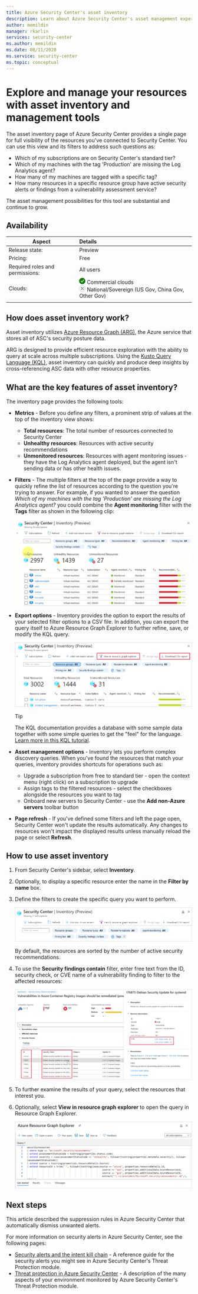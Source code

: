 ```yaml
---
title: Azure Security Center's asset inventory  
description: Learn about Azure Security Center's asset management experience providing full visibility over all your Security Center monitored resources.
author: memildin
manager: rkarlin
services: security-center
ms.author: memildin
ms.date: 08/11/2020
ms.service: security-center
ms.topic: conceptual
---
```


# Explore and manage your resources with asset inventory and management tools

The asset inventory page of Azure Security Center provides a single page for full visibility of the resources you've connected to Security Center. You can use this view and its filters to address such questions as:

- Which of my subscriptions are on Security Center's standard tier?
- Which of my machines with the tag 'Production' are missing the Log Analytics agent?
- How many of my machines are tagged with a specific tag?
- How many resources in a specific resource group have active security alerts​ or findings from a vulnerability assessment service?

The asset management possibilities for this tool are substantial and continue to grow. 


## Availability

|Aspect|Details|
|----|:----|
|Release state:|Preview|
|Pricing:|Free|
|Required roles and permissions:|All users|
|Clouds:|![Yes](./media/icons/yes-icon.png) Commercial clouds<br>![No](./media/icons/no-icon.png) National/Sovereign (US Gov, China Gov, Other Gov)|
|||


## How does asset inventory work?

Asset inventory utilizes [Azure Resource Graph (ARG)](https://docs.microsoft.com/azure/governance/resource-graph/), the Azure service that stores all of ASC's security posture data.

ARG is designed to provide efficient resource exploration with the ability to query at scale across multiple subscriptions. Using the [Kusto Query Language (KQL)](https://docs.microsoft.com/azure/data-explorer/kusto/query/), asset inventory can quickly and produce deep insights by cross-referencing ASC data with other resource properties.


## What are the key features of asset inventory?

The inventory page provides the following tools:

- **Metrics** - Before you define any filters, a prominent strip of values at the top of the inventory view shows:

    - **Total resources**: The total number of resources connected to Security Center
    - **Unhealthy resources**: Resources with active security recommendations
    - **Unmonitored resources**: Resources with agent monitoring issues - they have the Log Analytics agent deployed, but the agent isn't sending data or has other health issues.

- **Filters** - The multiple filters at the top of the page provide a way to quickly refine the list of resources according to the question you're trying to answer. For example, if you wanted to answer the question *Which of my machines with the tag 'Production' are missing the Log Analytics agent?* you could combine the **Agent monitoring** filter with the **Tags** filter as shown in the following clip:

    ![Filtering to production resources that aren't monitored](./media/asset-inventory/filtering-to-prod-unmonitored.gif)

- **Export options** - Inventory provides the option to export the results of your selected filter options to a CSV file. In addition, you can export the query itself to Azure Resource Graph Explorer to further refine, save, or modify the KQL query.

    ![Inventory's export options](./media/asset-inventory/inventory-export-options.png)

    > [!TIP]
    > The KQL documentation provides a database with some sample data together with some simple queries to get the "feel" for the language. [Learn more in this KQL tutorial](https://docs.microsoft.com/azure/data-explorer/kusto/query/tutorial?pivots=azuredataexplorer).

- **Asset management options** - Inventory lets you perform complex discovery queries. When you've found the resources that match your queries, inventory provides shortcuts for operations such as:

    - Upgrade a subscription from free to standard tier - open the context menu (right click) on a subscription to upgrade 
    - Assign tags to the filtered resources - select the checkboxes alongside the resources you want to tag
    - Onboard new servers to Security Center - use the **Add non-Azure servers** toolbar button

- **Page refresh** - If you've defined some filters and left the page open, Security Center won't update the results automatically. Any changes to resources won't impact the displayed results unless manually reload the page or select **Refresh**.


## How to use asset inventory

1. From Security Center's sidebar, select **Inventory**.

1. Optionally, to display a specific resource enter the name in the **Filter by name** box.

1. Define the filters to create the specific query you want to perform.

    ![Inventory's filters](./media/asset-inventory/inventory-filters.png)

    By default, the resources are sorted by the number of active security recommendations.

1. To use the **Security findings contain** filter, enter free text from the ID, security check, or CVE name of a vulnerability finding to filter to the affected resources:

    ![Inventory's filters](./media/asset-inventory/security-findings-contain-elements.png)

1. To further examine the results of your query, select the resources that interest you.

1. Optionally, select **View in resource graph explorer** to open the query in Resource Graph Explorer.

    ![Inventory's filters](./media/asset-inventory/inventory-query-in-resource-graph-explorer.png)


## Next steps

This article described the suppression rules in Azure Security Center that automatically dismiss unwanted alerts.

For more information on security alerts in Azure Security Center, see the following pages:

- [Security alerts and the intent kill chain](alerts-reference.md) - A reference guide for the security alerts you might see in Azure Security Center's Threat Protection module.
- [Threat protection in Azure Security Center](threat-protection.md) - A description of the many aspects of your environment monitored by Azure Security Center's Threat Protection module.